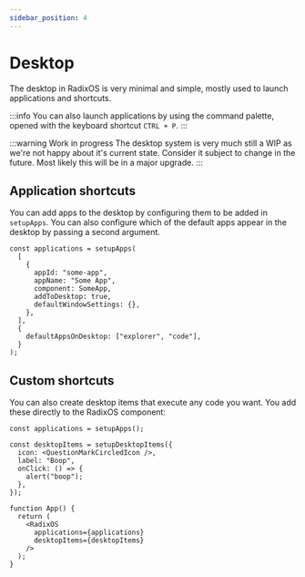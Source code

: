 ```yaml
---
sidebar_position: 4
---
```


# Desktop

The desktop in RadixOS is very minimal and simple, mostly used to launch applications and shortcuts.

:::info
You can also launch applications by using the command palette, opened with the keyboard shortcut `CTRL + P`.
:::

:::warning Work in progress
The desktop system is very much still a WIP as we're not happy about it's current state. Consider it subject to change in the future. Most likely this will be in a major upgrade.
:::

## Application shortcuts

You can add apps to the desktop by configuring them to be added in `setupApps`. You can also configure which of the default apps appear in the desktop by passing a second argument.

```tsx
const applications = setupApps(
  [
    {
      appId: "some-app",
      appName: "Some App",
      component: SomeApp,
      addToDesktop: true,
      defaultWindowSettings: {},
    },
  ],
  {
    defaultAppsOnDesktop: ["explorer", "code"],
  }
);
```

## Custom shortcuts

You can also create desktop items that execute any code you want. You add these directly to the RadixOS component:

```tsx
const applications = setupApps();

const desktopItems = setupDesktopItems({
  icon: <QuestionMarkCircledIcon />,
  label: "Boop",
  onClick: () => {
    alert("boop");
  },
});

function App() {
  return (
    <RadixOS
      applications={applications}
      desktopItems={desktopItems}
    />
  );
}
```
